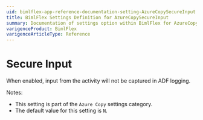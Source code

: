 ```yaml
---
uid: bimlflex-app-reference-documentation-setting-AzureCopySecureInput
title: BimlFlex Settings Definition for AzureCopySecureInput
summary: Documentation of settings option within BimlFlex for AzureCopySecureInput
varigenceProduct: BimlFlex
varigenceArticleType: Reference
---
```


# Secure Input

When enabled, input from the activity will not be captured in ADF logging.

Notes:

* This setting is part of the `Azure Copy` settings category.
* The default value for this setting is `N`.